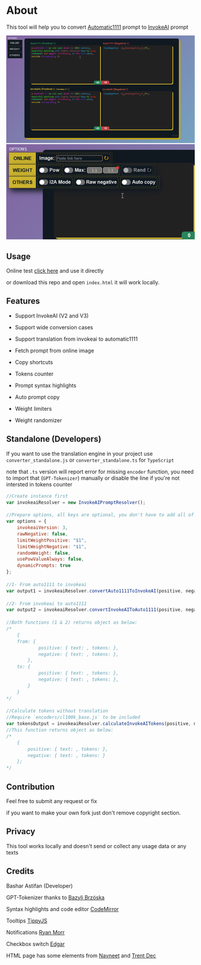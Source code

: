 # About

This tool will help you to convert [Automatic1111](https://github.com/AUTOMATIC1111/stable-diffusion-webui) prompt to [InvokeAI](https://github.com/invoke-ai/InvokeAI) prompt

<img src="docs/assets/preview.jpg?t=123">

<img src="docs/assets/preview2.JPG?t=123">

## Usage

Online test [click here](https://basharast.github.io/A2IPrompt/) and use it directly

or download this repo and open `index.html` it will work locally.

## Features 

- Support InvokeAI (V2 and V3)

- Support wide conversion cases

- Support translation from invokeai to automatic1111

- Fetch prompt from online image

- Copy shortcuts

- Tokens counter

- Prompt syntax highlights

- Auto prompt copy

- Weight limiters

- Weight randomizer

## Standalone (Developers)

If you want to use the translation engine in your project use `converter_standalone.js` or `converter_standalone.ts` for `TypeScript`

note that `.ts` version will report error for missing `encoder` function, you need to import that (`GPT-Tokenizer`) manually or disable the line if you're not intersted in tokens counter

```js
//Create instance first
var invokeaiResolver = new InvokeAIPromptResolver();

//Prepare options, all keys are optional, you don't have to add all of them
var options = {
    invokeaiVersion: 3,
    rawNegative: false,
    limitWeightPositive: "$1",
    limitWeightNegative: "$1",
    randomWeight: false,
    usePowValueAlways: false,
    dynamicPrompts: true
};

//1- From auto1111 to invokeai 
var output1 = invokeaiResolver.convertAuto1111ToInvokeAI(positive, negative, options);

//2- From invokeai to auto1111
var output2 = invokeaiResolver.convertInvokeAIToAuto1111(positive, negative, options);;

//Both functions (1 & 2) returns object as below:
/*
    {
    from: {
            positive: { text: , tokens: },
            negative: { text: , tokens: },
        },
    to: {
            positive: { text: , tokens: },
            negative: { text: , tokens: },
        }
    }
*/

//Calculate tokens without translation
//Require `encoders/cl100k_base.js` to be included
var tokensOutput = invokeaiResolver.calculateInvokeAITokens(positive, negative);
//This function returns object as below:
/*
    {
        positive: { text: , tokens: },
        negative: { text: , tokens: }
    };
*/

```

## Contribution

Feel free to submit any request or fix

if you want to make your own fork just don't remove copyright section.


## Privacy 

This tool works locally and doesn't send or collect any usage data or any texts


## Credits

Bashar Astifan (Developer)

GPT-Tokenizer thanks to [Bazyli Brzóska](https://github.com/niieani)

Syntax highlights and code editor [CodeMirror](https://codemirror.net/)

Tooltips [TippyJS](https://atomiks.github.io/tippyjs/)

Notifications [Ryan Morr](https://codepen.io/ryanmorr/pen/MyVvLg)

Checkbox switch [Edgar](https://codepen.io/BuiltByEdgar/pen/jWOVYQ)

HTML page has some elements from [Navneet](https://codepen.io/heynavneet/details/yXjPLw) and [Trent Dec](https://codepen.io/Trentdec/pen/YBEQKm)
